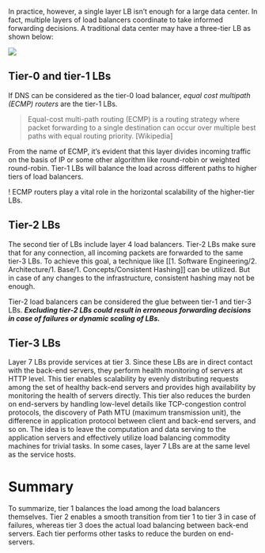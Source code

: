 In practice, however, a single layer LB isn’t enough for a large data center. In fact, multiple layers of load balancers coordinate to take informed forwarding decisions. A traditional data center may have a three-tier LB as shown below:

![](../../../_Attachments/Pasted%20image%2020240118231114.png)

## Tier-0 and tier-1 LBs

If DNS can be considered as the tier-0 load balancer, *equal cost multipath (ECMP) routers* are the tier-1 LBs. 

> Equal-cost multi-path routing (ECMP) is a routing strategy where packet forwarding to a single destination can occur over multiple best paths with equal routing priority. [Wikipedia]

From the name of ECMP, it’s evident that this layer divides incoming traffic on the basis of IP or some other algorithm like round-robin or weighted round-robin. Tier-1 LBs will balance the load across different paths to higher tiers of load balancers.

! ECMP routers play a vital role in the horizontal scalability of the higher-tier LBs.

## Tier-2 LBs

The second tier of LBs include layer 4 load balancers. Tier-2 LBs make sure that for any connection, all incoming packets are forwarded to the same tier-3 LBs. To achieve this goal, a technique like [[1. Software Engineering/2. Architecture/1. Base/1. Concepts/Consistent Hashing]] can be utilized. But in case of any changes to the infrastructure, consistent hashing may not be enough.

Tier-2 load balancers can be considered the glue between tier-1 and tier-3 LBs. ***Excluding tier-2 LBs could result in erroneous forwarding decisions in case of failures or dynamic scaling of LBs.***

## Tier-3 LBs

Layer 7 LBs provide services at tier 3. 
Since these LBs are in direct contact with the back-end servers, they perform health monitoring of servers at HTTP level. This tier enables scalability by evenly distributing requests among the set of healthy back-end servers and provides high availability by monitoring the health of servers directly. 
This tier also reduces the burden on end-servers by handling low-level details like TCP-congestion control protocols, the discovery of Path MTU (maximum transmission unit), the difference in application protocol between client and back-end servers, and so on. 
The idea is to leave the computation and data serving to the application servers and effectively utilize load balancing commodity machines for trivial tasks. In some cases, layer 7 LBs are at the same level as the service hosts.

# Summary

To summarize, tier 1 balances the load among the load balancers themselves. Tier 2 enables a smooth transition from tier 1 to tier 3 in case of failures, whereas tier 3 does the actual load balancing between back-end servers. Each tier performs other tasks to reduce the burden on end-servers.